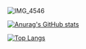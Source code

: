 ![IMG_4546](https://user-images.githubusercontent.com/73055887/118755891-b40f9700-b8a4-11eb-943a-c65408a66e8d.GIF)

[![Anurag's GitHub stats](https://github-readme-stats.vercel.app/api?username=kimginie&show_icons=true)](https://github.com/anuraghazra/github-readme-stats)

[![Top Langs](https://github-readme-stats.vercel.app/api/top-langs/?username=kimginie&layout=compact)](https://github.com/anuraghazra/github-readme-stats)


